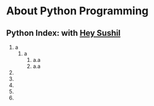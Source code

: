 # About Python Programming

## Python Index: with [Hey Sushil](https://youtube.com/heysushil)

1. a
    1. a
        1. a.a
        1. a.a
1. 
1. 
1. 
1. 
1. 

